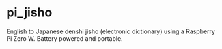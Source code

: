 # pi_jisho
English to Japanese denshi jisho (electronic dictionary) using a Raspberry Pi Zero W.  Battery powered and portable.
